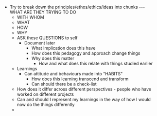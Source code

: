 - Try to break down the principles/ethos/ethics/ideas into chunks --- WHAT ARE THEY TRYING TO DO
	- WITH WHOM
	- WHAT
	- HOW
	- WHY
	- ASK these QUESTIONS to self
		- Document later
			- What Implication does this have
			- How does this pedagogy and approach change things
			- Why does this matter
				- How and what does this relate with things studied earlier
	- Learnings
		- Can attitude and behaviours made into "HABITS"
			- How does this learning transcend and transform
			- Can should there be a check-list
	- How does it differ across different perspectives - people who have worked on different projects
	- Can and should I represent my learnings in the way of how I would now do the things differently
	-